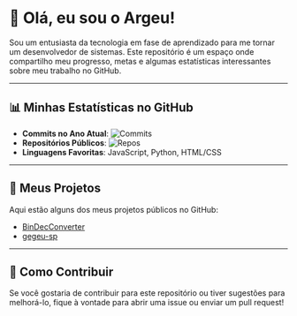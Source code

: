 # 👋 Olá, eu sou o Argeu!

Sou um entusiasta da tecnologia em fase de aprendizado para me tornar um desenvolvedor de sistemas. Este repositório é um espaço onde compartilho meu progresso, metas e algumas estatísticas interessantes sobre meu trabalho no GitHub.

---

## 📊 Minhas Estatísticas no GitHub

- **Commits no Ano Atual**: ![Commits](https://img.shields.io/badge/Commits-9-blue)
- **Repositórios Públicos**: ![Repos](https://img.shields.io/badge/Repos-2-green)
- **Linguagens Favoritas**: JavaScript, Python, HTML/CSS

---

## 🚀 Meus Projetos

Aqui estão alguns dos meus projetos públicos no GitHub:

<!-- PROJECTS_START -->
- [BinDecConverter](https://github.com/Gegeu-sp/BinDecConverter)
- [gegeu-sp](https://github.com/Gegeu-sp/gegeu-sp)
<!-- PROJECTS_END -->

---

## 🤝 Como Contribuir

Se você gostaria de contribuir para este repositório ou tiver sugestões para melhorá-lo, fique à vontade para abrir uma issue ou enviar um pull request!
